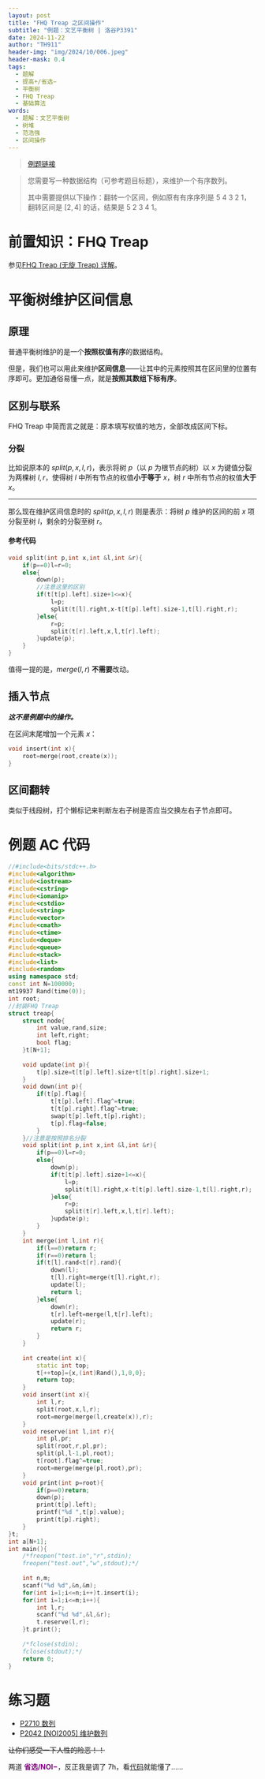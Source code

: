 ```yaml
---
layout: post
title: "FHQ Treap 之区间操作"
subtitle: "例题：文艺平衡树 | 洛谷P3391"
date: 2024-11-22
author: "TH911"
header-img: "img/2024/10/006.jpeg"
header-mask: 0.4
tags:
  - 题解
  - 提高+/省选−
  - 平衡树
  - FHQ Treap
  - 基础算法
words:
  - 题解：文艺平衡树
  - 树堆
  - 范浩强
  - 区间操作
---
```


> [例题链接](https://www.luogu.com.cn/problem/P3391)

> 您需要写一种数据结构（可参考题目标题），来维护一个有序数列。
>
> 其中需要提供以下操作：翻转一个区间，例如原有有序序列是 $5\ 4\ 3\ 2\ 1$，翻转区间是 $[2,4]$ 的话，结果是 $5\ 2\ 3\ 4\ 1$。

# 前置知识：FHQ Treap

参见[FHQ Treap (无旋 Treap) 详解](/2024/11/21/5/)。

# 平衡树维护区间信息

## 原理

普通平衡树维护的是一个**按照权值有序**的数据结构。

但是，我们也可以用此来维护**区间信息**——让其中的元素按照其在区间里的位置有序即可。更加通俗易懂一点，就是**按照其数组下标有序**。

## 区别与联系

FHQ Treap 中简而言之就是：原本填写权值的地方，全部改成区间下标。

### 分裂

比如说原本的 $split(p,x,l,r)$，表示将树 $p$（以 $p$ 为根节点的树）以 $x$ 为键值分裂为两棵树 $l,r$，使得树 $l$ 中所有节点的权值**小于等于** $x$，树 $r$ 中所有节点的权值**大于** $x$。

***

那么现在维护区间信息时的 $split(p,x,l,r)$ 则是表示：将树 $p$ 维护的区间的前 $x$ 项分裂至树 $l$，剩余的分裂至树 $r$。

#### 参考代码

```cpp
void split(int p,int x,int &l,int &r){
    if(p==0)l=r=0;
    else{
        down(p);
        //注意这里的区别
        if(t[t[p].left].size+1<=x){
            l=p;
            split(t[l].right,x-t[t[p].left].size-1,t[l].right,r);
        }else{
            r=p;
            split(t[r].left,x,l,t[r].left);
        }update(p);
    }
}
```

值得一提的是，$merge(l,r)$ **不需要**改动。

## 插入节点

***这不是例题中的操作。***

在区间末尾增加一个元素 $x$：

```cpp
void insert(int x){
    root=merge(root,create(x));
}
```

## 区间翻转

类似于线段树，打个懒标记来判断左右子树是否应当交换左右子节点即可。

# 例题 AC 代码

```cpp
//#include<bits/stdc++.h>
#include<algorithm> 
#include<iostream>
#include<cstring>
#include<iomanip>
#include<cstdio>
#include<string>
#include<vector>
#include<cmath>
#include<ctime>
#include<deque>
#include<queue>
#include<stack>
#include<list>
#include<random>
using namespace std;
const int N=100000;
mt19937 Rand(time(0));
int root;
//封装FHQ Treap
struct treap{
	struct node{
		int value,rand,size;
		int left,right;
		bool flag;
	}t[N+1];
	
	void update(int p){
		t[p].size=t[t[p].left].size+t[t[p].right].size+1;
	}
	void down(int p){
		if(t[p].flag){
			t[t[p].left].flag^=true;
			t[t[p].right].flag^=true;
			swap(t[p].left,t[p].right);
			t[p].flag=false;
		}
	}//注意是按照排名分裂
	void split(int p,int x,int &l,int &r){
		if(p==0)l=r=0;
		else{
			down(p);
			if(t[t[p].left].size+1<=x){
				l=p;
				split(t[l].right,x-t[t[p].left].size-1,t[l].right,r);
			}else{
				r=p;
				split(t[r].left,x,l,t[r].left);
			}update(p);
		}
	}
	int merge(int l,int r){
		if(l==0)return r;
		if(r==0)return l;
		if(t[l].rand<t[r].rand){
			down(l);
			t[l].right=merge(t[l].right,r);
			update(l);
			return l;
		}else{
			down(r);
			t[r].left=merge(l,t[r].left);
			update(r);
			return r;
		}
	}
	
	int create(int x){
		static int top;
		t[++top]={x,(int)Rand(),1,0,0};	
		return top;
	}
	void insert(int x){
		int l,r;
		split(root,x,l,r);
		root=merge(merge(l,create(x)),r);
	}
	void reserve(int l,int r){
		int pl,pr;
		split(root,r,pl,pr);
		split(pl,l-1,pl,root);
		t[root].flag^=true;
		root=merge(merge(pl,root),pr);
	}
	void print(int p=root){
		if(p==0)return;
		down(p);
		print(t[p].left);
		printf("%d ",t[p].value);
		print(t[p].right);
	}
}t;
int a[N+1];
int main(){
	/*freopen("test.in","r",stdin);
	freopen("test.out","w",stdout);*/
	
	int n,m;
	scanf("%d %d",&n,&m);
	for(int i=1;i<=n;i++)t.insert(i);
	for(int i=1;i<=m;i++){
		int l,r;
		scanf("%d %d",&l,&r);
		t.reserve(l,r);
	}t.print();
	
	/*fclose(stdin);
	fclose(stdout);*/
	return 0;
}
```

# 练习题

* [P2710 数列](https://www.luogu.com.cn/problem/P2710)
* [P2042 [NOI2005] 维护数列](https://www.luogu.com.cn/problem/P2042)

~~让你们感受一下人性的险恶！！~~

两道 **<span style="color:purple;">省选/NOI−</span>**，反正我是调了 $\text{7h}$，看[代码](/2025/1/21/1/#ac-代码)就能懂了……